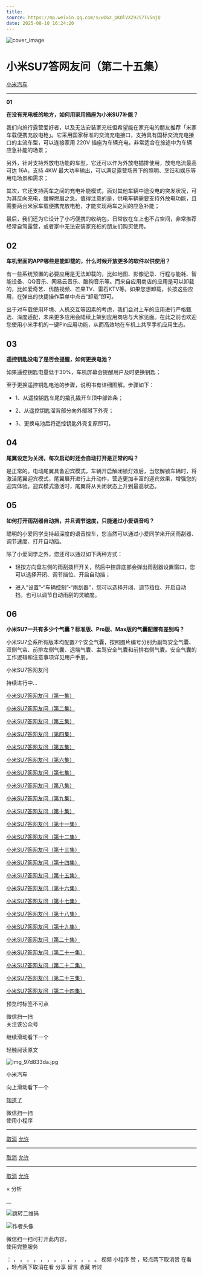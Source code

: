 ```yaml
---
title: 
source: https://mp.weixin.qq.com/s/wOGz_pKOlVXZ92S7Tv5njQ
date: 2025-08-10 16:24:20
---
```


![cover_image](images/img_b3cc148d.jpg)


#  小米SU7答网友问（第二十五集）


[ 小米汽车 ](<javascript:void\(0\);>)

______

**01**  

**在没有充电桩的地方，如何用家用插座为小米SU7补能？**

我们向旅行露营爱好者，以及无法安装家充桩但希望能在家充电的朋友推荐「米家车载便携充放电枪」。它采用国家标准的交流充电接口，支持具有国标交流充电接口的主流车型，可以连接家用 220V 插座为车辆充电，非常适合在旅途中为车辆应急补能的场景；

另外，针对支持外放电功能的车型，它还可以作为外放电插排使用，放电电流最高可达 16A，支持 4KW 最大功率输出，可以满足露营场景下的照明、烹饪和娱乐等用电场景和需求；

其次，它还支持两车之间的充电补能模式，面对其他车辆中途没电的突发状况，可为其反向充电，缓解燃眉之急。值得注意的是，供电车辆需要支持外放电功能，且需要两台米家车载便携充放电枪，才能实现两车之间的应急补能；

最后，我们还为它设计了小巧便携的收纳包，日常放在车上也不占空间，非常推荐经常自驾露营，或者家中无法安装家充桩的朋友们购买使用。

  


## **02**


**车机里面的APP哪些是能卸载的，什么时候开放更多的软件以供使用？**

有一些系统预置的必要应用是无法卸载的，比如地图、影像记录、行程与能耗、智能设备、QQ音乐、网易云音乐、酷狗音乐等。而来自应用商店的应用是可以卸载的，比如爱奇艺、优酷视频、芒果TV、雷石KTV等。如果您想卸载，长按这些应用，在弹出的快捷操作菜单中点击“卸载”即可。

出于对车载使用环境、人机交互等因素的考虑，我们会对上车的应用进行严格甄选、深度适配，未来更多应用会陆续上架到应用商店与大家见面。在此之前也欢迎您使用小米手机的一键Pin应用功能，从而高效地在车机上共享手机应用生态。

  


## **03**


**遥控钥匙没电了是否会提醒，如何更换电池？**

如果遥控钥匙电量低于30%，车机屏幕会提醒用户及时更换钥匙；

至于更换遥控钥匙电池的步骤，说明书有详细图解，步骤如下：

  * 1、从遥控钥匙车尾的撬孔撬开车顶中部饰条；

  * 2、从遥控钥匙溜背部分向外部掰下外壳；

  * 3、更换电池后将遥控钥匙外壳复原即可。


## **04**


**尾翼设定为关闭，每次启动时还会自动打开是正常的吗？**

是正常的。电动尾翼具备迎宾模式，车辆开启解闭锁灯效后，当您解锁车辆时，将激活尾翼迎宾模式，尾翼展开进行上升动作，营造更加丰富的迎宾效果，增强您的迎宾体验。迎宾模式激活时，尾翼将从关闭状态上升到最高状态。

  


## **05**


**如何打开雨刮器自动挡，并且调节速度，只能通过小爱语音吗？**

聪明的小爱同学支持超深度的语音控车，您当然可以通过小爱同学来开闭雨刮器、调节速度、打开自动挡。

除了小爱同学之外，您还可以通过如下两种方式：

  * 轻按方向盘左侧的雨刮拨杆开关，然后中控屏底部会弹出雨刮器设置窗口，您可以选择开闭、调节挡位、开启自动挡；

  * 进入“设置”-“车辆控制”-“雨刮器”，您可以选择开闭、调节挡位、开启自动挡，也可以调节自动雨刮的灵敏度。


## **06**  


**小米SU7一共有多少个气囊？标准版、Pro版、Max版的气囊配置有差别吗？**

小米SU7全系所有版本均配置7个安全气囊，按照图片编号分别为副驾安全气囊、双侧气帘、前排左侧气囊、远端气囊、主驾安全气囊和前排右侧气囊。安全气囊的工作逻辑和注意事项详见用户手册。

  

  

小米SU7答网友问  

持续进行中...

[小米SU7答网友问（第一集）](<http://mp.weixin.qq.com/s?__biz=MzkyNzU3MDI3Nw==&mid=2247486958&idx=1&sn=fa1835ddd2eee3bdafefcad5b74d2d94&chksm=c2274de4f550c4f28c7b9e54f1a6a8bcacc3459e88bbe256c362a899a36ca32c80be4f87c45a&scene=21#wechat_redirect>)

[小米SU7答网友问（第二集）](<http://mp.weixin.qq.com/s?__biz=MzkyNzU3MDI3Nw==&mid=2247487024&idx=1&sn=0c7cfca4d7c560dedf8062fa3a7230e3&chksm=c2274e3af550c72cdf2c4b04f2e6f3f66f10eac3634f77346b68be322d895dfb1398978ccbcf&scene=21#wechat_redirect>)

[小米SU7答网友问（第三集）](<http://mp.weixin.qq.com/s?__biz=MzkyNzU3MDI3Nw==&mid=2247487063&idx=2&sn=a0651af985a684e2379d3805947abc23&chksm=c2274e5df550c74b86d3871da393feb8fcadab0dfcdc8e77c806309341c89f1b37396b0e6318&scene=21#wechat_redirect>)

[小米SU7答网友问（第四集）](<http://mp.weixin.qq.com/s?__biz=MzkyNzU3MDI3Nw==&mid=2247487079&idx=1&sn=9cf62cd9e760babefdd444d29ee00b68&chksm=c2274e6df550c77b506f07fb315efff406bc12a55eba23c69b349cba973f61811d88fd0ade33&scene=21#wechat_redirect>)

[小米SU7答网友问（第五集）](<http://mp.weixin.qq.com/s?__biz=MzkyNzU3MDI3Nw==&mid=2247487101&idx=1&sn=9e00cc3239d1e6d9cb373f2efad42e3c&chksm=c2274e77f550c76157349d363d8e0c17ceadab29fae7538c156149e37c9c89e7cc22644201b2&scene=21#wechat_redirect>)

[小米SU7答网友问（第六集）](<http://mp.weixin.qq.com/s?__biz=MzkyNzU3MDI3Nw==&mid=2247487835&idx=2&sn=30cf8170af01397c46dc34cf495f7c02&chksm=c2275151f550d847fcc5d8d333c20a5d27d60276888d7192f51064f53e6fa738e21bf375ef29&scene=21#wechat_redirect>)

[小米SU7答网友问（第七集）](<http://mp.weixin.qq.com/s?__biz=MzkyNzU3MDI3Nw==&mid=2247487849&idx=1&sn=45b7ceae12489188c167129f3fb8b1a6&chksm=c2275163f550d87500cbacfac5ee05ea1b5083b97beb0d16e375b98480c98c823fbfdcc4d45a&scene=21#wechat_redirect>)

[小米SU7答网友问（第八集）](<http://mp.weixin.qq.com/s?__biz=MzkyNzU3MDI3Nw==&mid=2247487860&idx=1&sn=337ffc5a7972e5758d3208fb1eb7a28d&chksm=c227517ef550d86838d64b08036486d07a6ea303f0f8e2e9bb93b097750beeb6b2649b692ede&scene=21#wechat_redirect>)

[小米SU7答网友问（第九集）](<http://mp.weixin.qq.com/s?__biz=MzkyNzU3MDI3Nw==&mid=2247487868&idx=1&sn=8021638c108d845fab76580a6cc405e9&chksm=c2275176f550d86086dc3bcdbc3b4cf518b1ba41a294c3ad5d39504791907edcc6422b015131&scene=21#wechat_redirect>)

[小米SU7答网友问（第十集）](<http://mp.weixin.qq.com/s?__biz=MzkyNzU3MDI3Nw==&mid=2247487890&idx=1&sn=47696df25bbc82e7c5aea71ccd30030e&chksm=c2275198f550d88e577cf942e5f0b4a7a6a21cc2cec4b0f04562b6acaa878177be8d8f2507b9&scene=21#wechat_redirect>)

[小米SU7答网友问（第十一集）](<http://mp.weixin.qq.com/s?__biz=MzkyNzU3MDI3Nw==&mid=2247487900&idx=1&sn=7765954b27cc8772008540f91ca7224d&chksm=c2275196f550d8807e8be4cee38e091559c454cfc8bed3e843d4e425f4b002ee0cb931c883d8&scene=21#wechat_redirect>)

[小米SU7答网友问（第十二集）](<http://mp.weixin.qq.com/s?__biz=MzkyNzU3MDI3Nw==&mid=2247487915&idx=1&sn=abbebbb9cbe0668b66a9c1026b12932f&chksm=c22751a1f550d8b73c8ad64a95a0158ef65c19c0becad656d616125a396dc6b4c6703e97f967&scene=21#wechat_redirect>)

[小米SU7答网友问（第十三集）](<http://mp.weixin.qq.com/s?__biz=MzkyNzU3MDI3Nw==&mid=2247487947&idx=1&sn=f544e6be6fd1221b57e5123f58c1f72c&chksm=c22751c1f550d8d76cf64deaaaf06423ad37525bfbda26eb8e1d0a5952a5b1ae30188c90c2c4&scene=21#wechat_redirect>)

[小米SU7答网友问（第十四集）](<http://mp.weixin.qq.com/s?__biz=MzkyNzU3MDI3Nw==&mid=2247487955&idx=1&sn=ee2a1734fe86b15000822bee9ae0ffd2&chksm=c22751d9f550d8cfdb48ae0c890173e37f66356ad6316e9ada00ee7c231d0772ee6e4c817c65&scene=21#wechat_redirect>)

[小米SU7答网友问（第十五集）](<http://mp.weixin.qq.com/s?__biz=MzkyNzU3MDI3Nw==&mid=2247487979&idx=1&sn=ab9d29fdf3c1147cd9c500ac5fafedde&chksm=c22751e1f550d8f725f7b294d004e04caa682567387ee5ee39a067fad1859fcaca2e68748e6f&scene=21#wechat_redirect>)

[小米SU7答网友问（第十六集）](<http://mp.weixin.qq.com/s?__biz=MzkyNzU3MDI3Nw==&mid=2247488003&idx=1&sn=9ed994132d197917e93f91b9f332e8d1&chksm=c2275209f550db1fe70c13abc492f5c01be8e5b5b81fba7379fe76c52c5256038eb4d6080ce6&scene=21#wechat_redirect>)

[小米SU7答网友问（第十七集）](<http://mp.weixin.qq.com/s?__biz=MzkyNzU3MDI3Nw==&mid=2247488035&idx=1&sn=fcfdeca83d7ca7c13e84b84a92146ed0&chksm=c2275229f550db3f3019dfe29d896a4c7c49a61351dd801e7b3520c9174e26ce040555c9756a&scene=21#wechat_redirect>)

[小米SU7答网友问（第十八集）](<http://mp.weixin.qq.com/s?__biz=MzkyNzU3MDI3Nw==&mid=2247488044&idx=1&sn=15e0313c7b352da563c38d6b64e5cb27&chksm=c2275226f550db303d96d77050e8fe6c21f6c0fd9453e84d129f29cd0024fcf7dd5d0cab4ec8&scene=21#wechat_redirect>)

[小米SU7答网友问（第十九集）](<http://mp.weixin.qq.com/s?__biz=MzkyNzU3MDI3Nw==&mid=2247488049&idx=1&sn=20d5d20c485040ccd9bbe1100ad0dd18&chksm=c227523bf550db2d8d6d7bb477f3f83742d63b451060848150a41d9bf819ff812b73c67add01&scene=21#wechat_redirect>)

[小米SU7答网友问（第二十集）](<http://mp.weixin.qq.com/s?__biz=MzkyNzU3MDI3Nw==&mid=2247488056&idx=1&sn=efcffc7ee04fad7bcb74c548c6941929&chksm=c2275232f550db24c3c6d404748637a9d2a1e60c653ddbf9ddafdc767e79454a3602f3d0ef1c&scene=21#wechat_redirect>)

[小米SU7答网友问（第二十一集）](<http://mp.weixin.qq.com/s?__biz=MzkyNzU3MDI3Nw==&mid=2247488116&idx=1&sn=023b64046c6b458d5d18d3127927f1d7&chksm=c227527ef550db683a84f930ced2a5490c3db91875d0f42b3f9389ccd9c7f28f2df9bc801981&scene=21#wechat_redirect>)

[小米SU7答网友问（第二十二集）](<http://mp.weixin.qq.com/s?__biz=MzkyNzU3MDI3Nw==&mid=2247488132&idx=1&sn=9886d3575c66671b6730a33b6306dab3&chksm=c227528ef550db987a53c13da3d506b2811d5055612cd653ef3991e43c17f4ec4537272e2921&scene=21#wechat_redirect>)

[小米SU7答网友问（第二十三集）](<http://mp.weixin.qq.com/s?__biz=MzkyNzU3MDI3Nw==&mid=2247488147&idx=1&sn=152e9e104197e2a3cf83a0752b29ab2c&chksm=c2275299f550db8f55fc3419acf0eaaa7942e67e59fd74824fe80163cc474cfe2c2c4f86b57e&scene=21#wechat_redirect>)

[小米SU7答网友问（第二十四集）](<http://mp.weixin.qq.com/s?__biz=MzkyNzU3MDI3Nw==&mid=2247488153&idx=1&sn=5813bae70bf685e3be696e424e91c2b8&chksm=c2275293f550db85b0f9e2c070e7e44c503db4898fc24aa5408212264c0047d4f027510be852&scene=21#wechat_redirect>)

  

  

  

[](<>)[](<>)

预览时标签不可点

微信扫一扫  
关注该公众号

继续滑动看下一个

轻触阅读原文

![img_97d833da.jpg](images/img_97d833da.jpg)

小米汽车 

向上滑动看下一个

[知道了](<javascript:;>)

微信扫一扫  
使用小程序

****

[取消](<javascript:void\(0\);>) [允许](<javascript:void\(0\);>)

****

[取消](<javascript:void\(0\);>) [允许](<javascript:void\(0\);>)

****

[取消](<javascript:void\(0\);>) [允许](<javascript:void\(0\);>)

× 分析

__

![跳转二维码]()

![作者头像](images/img_97d833da.jpg)

微信扫一扫可打开此内容，  
使用完整服务

： ， ， ， ， ， ， ， ， ， ， ， ， 。 视频 小程序 赞 ，轻点两下取消赞 在看 ，轻点两下取消在看 分享 留言 收藏 听过